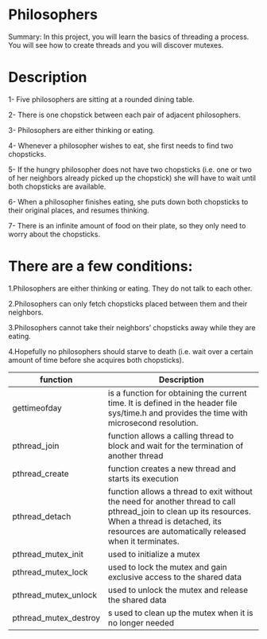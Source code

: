 # Philosophers
Summary: In this project, you will learn the basics of threading a process. You will see how to create threads and you will discover mutexes.

# Description
1- Five philosophers are sitting at a rounded dining table.

2- There is one chopstick between each pair of adjacent philosophers.

3- Philosophers are either thinking or eating.

4- Whenever a philosopher wishes to eat, she first needs to find two chopsticks.

5- If the hungry philosopher does not have two chopsticks (i.e. one or two of her neighbors already picked up the chopstick) she will have to wait until both chopsticks are available.

6- When a philosopher finishes eating, she puts down both chopsticks to their original places, and resumes thinking.

7- There is an infinite amount of food on their plate, so they only need to worry about the chopsticks.

# There are a few conditions:
1.Philosophers are either thinking or eating. They do not talk to each other.

2.Philosophers can only fetch chopsticks placed between them and their neighbors.

3.Philosophers cannot take their neighbors’ chopsticks away while they are eating.

4.Hopefully no philosophers should starve to death (i.e. wait over a certain amount of time before she acquires both chopsticks).


| function        | Description
|-----------------|--------------------------------------------------------|
| gettimeofday    | is a function for obtaining the current time. It is defined in the header file sys/time.h and provides the time with microsecond resolution.|
| pthread_join   |  function allows a calling thread to block and wait for the termination of another thread|
|pthread_create  | function creates a new thread and starts its execution|
|pthread_detach| function allows a thread to exit without the need for another thread to call pthread_join to clean up its resources. When a thread is detached, its resources are automatically released when it terminates.|
|pthread_mutex_init| used to initialize a mutex|
|pthread_mutex_lock| used to lock the mutex and gain exclusive access to the shared data|
|pthread_mutex_unlock| used to unlock the mutex and release the shared data|
|pthread_mutex_destroy| s used to clean up the mutex when it is no longer needed|

